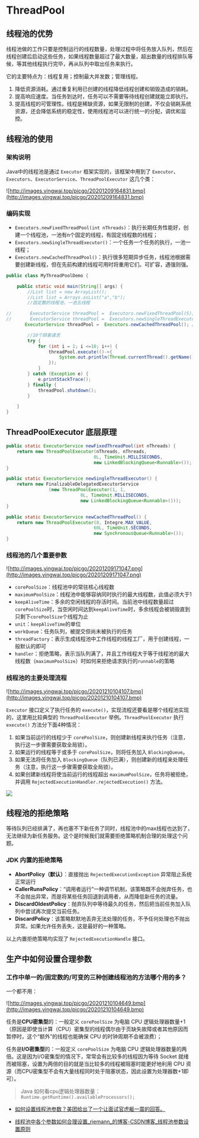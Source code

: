 # ThreadPool

## 线程池的优势

线程池做的工作只要是控制运行的线程数量，处理过程中将任务放入队列，然后在线程创建后启动这些任务，如果线程数量超过了最大数量，超出数量的线程排队等候，等其他线程执行完毕，再从队列中取出任务来执行。

它的主要特点为：线程复用；控制最大并发数；管理线程。

1. 降低资源消耗。通过重复利用已创建的线程降低线程创建和销毁造成的销耗。
2. 提高响应速度。当任务到达时，任务可以不需要等待线程创建就能立即执行。
3. 提高线程的可管理性。线程是稀缺资源，如果无限制的创建，不仅会销耗系统资源，还会降低系统的稳定性，使用线程池可以进行统一的分配，调优和监控。

## 线程池的使用

### 架构说明

Java中的线程池是通过 `Executor` 框架实现的，该框架中用到了 `Executor`、`Executors`、`ExecutorService`、`ThreadPoolExecutor` 这几个类：

![http://images.yingwai.top/picgo/20201209164831.bmp](http://images.yingwai.top/picgo/20201209164831.bmp)

### 编码实现

- `Executors.newFixedThreadPool(int nThreads)`：执行长期任务性能好，创建一个线程池，一池有n个固定的线程，有固定线程数的线程；
- `Executors.newSingleThreadExecutor()`：一个任务一个任务的执行，一池一线程；
- `Executors.newCachedThreadPool()`：执行很多短期异步任务，线程池根据需要创建新线程，但在先前构建的线程可用时将重用它们。可扩容，遇强则强。

```java
public class MyThreadPoolDemo {

    public static void main(String[] args) {
        //List list = new ArrayList();
        //List list = Arrays.asList("a","b");
        //固定数的线程池，一池五线程

//       ExecutorService threadPool =  Executors.newFixedThreadPool(5); //一个银行网点，5个受理业务的窗口
//       ExecutorService threadPool =  Executors.newSingleThreadExecutor(); //一个银行网点，1个受理业务的窗口
       ExecutorService threadPool =  Executors.newCachedThreadPool(); //一个银行网点，可扩展受理业务的窗口

        //10个顾客请求
        try {
            for (int i = 1; i <=10; i++) {
                threadPool.execute(()->{
                    System.out.println(Thread.currentThread().getName()+"\\t 办理业务");
                });
            }
        } catch (Exception e) {
            e.printStackTrace();
        } finally {
            threadPool.shutdown();
        }

    }
}
```

## ThreadPoolExecutor 底层原理

```java
public static ExecutorService newFixedThreadPool(int nThreads) {
    return new ThreadPoolExecutor(nThreads, nThreads,
                                 0L, TimeUnit.MILLISECONDS,
                                 new LinkedBlockingQueue<Runnable>());
}

public static ExecutorService newSingleThreadExecutor() {
    return new FinalizableDelegatedExecutorService
                (new ThreadPoolExecutor(1, 1,
                            0L, TimeUnit.MILLISECONDS,
                            new LinkedBlockingQueue<Runnable>()));
}

public static ExecutorService newCachedThreadPool() {
    return new ThreadPoolExecutor(0, Integre.MAX_VALUE,
                                 60L, TimeUnit.SECONDS,
                                 new SynchronousQueue<Runnable>());
}
```

### 线程池的几个重要参数

![http://images.yingwai.top/picgo/20201209171047.png](http://images.yingwai.top/picgo/20201209171047.png)

- `corePoolSize`：线程池中的常驻核心线程数
- `maximumPoolSize`：线程池中能够容纳同时执行的最大线程数，此值必须大于1
- `keepAliveTime`：多余的空闲线程的存活时间。当前池中线程数量超过`corePoolSize`时，当空闲时间达到`keepAliveTime`时，多余线程会被销毁直到只剩下`corePoolSize`个线程为止
- `unit`：`keepAliveTime`的单位
- `workQueue`：任务队列，被提交但尚未被执行的任务
- `threadFactory`：表示生成线程池中工作线程的线程工厂，用于创建线程，一般默认的即可
- `handler`：拒绝策略，表示当队列满了，并且工作线程大于等于线程池的最大线程数（`maximumPoolSize`）时如何来拒绝请求执行的`runnable`的策略

### 线程池的主要处理流程

![http://images.yingwai.top/picgo/20201210104107.bmp](http://images.yingwai.top/picgo/20201210104107.bmp)

`Executor` 接口定义了执行任务的 `execute()`，实现流程还要看是哪个线程池实现的，这里用比较典型的 `ThreadPoolExecutor` 举例。`ThreadPoolExecutor` 执行 `execute()` 方法分下面4种情况：

1. 如果当前运行的线程少于 `corePoolSize`，则创建新线程来执行任务（注意，执行这一步骤需要获取全局锁）。
2. 如果运行的线程等于或多于 `corePoolSize`，则将任务加入 `BlockingQueue`。
3. 如果无法将任务加入 `BlockingQueue`（队列已满），则创建新的线程来处理任务（注意，执行这一步骤需要获取全局锁）。
4. 如果创建新线程将使当前运行的线程超出 `maximumPoolSize`，任务将被拒绝，并调用  `RejectedExecutionHandler.rejectedExecution()` 方法。

![](https://images.yingwai.top/picgo/20210824095725.png)

## 线程池的拒绝策略

等待队列已经排满了，再也塞不下新任务了同时，线程池中的max线程也达到了，无法继续为新任务服务。这个是时候我们就需要拒绝策略机制合理的处理这个问题。

### JDK 内置的拒绝策略

- **AbortPolicy（默认）**：直接抛出 `RejectedExecutionException` 异常阻止系统正常运行
- **CallerRunsPolicy**：“调用者运行”一种调节机制，该策略既不会抛弃任务，也不会抛出异常，而是将某些任务回退到调用者，从而降低新任务的流量。
- **DiscardOldestPolicy**：抛弃队列中等待最久的任务，然后把当前任务加入队列中尝试再次提交当前任务。
- **DiscardPolicy**：该策略默默地丢弃无法处理的任务，不予任何处理也不抛出异常。如果允许任务丢失，这是最好的一种策略。

以上内置拒绝策略均实现了 `RejectedExecutionHandle` 接口。

## 生产中如何设置合理参数

### 工作中单一的/固定数的/可变的三种创建线程池的方法哪个用的多？

一个都不用：

![http://images.yingwai.top/picgo/20201210104649.bmp](http://images.yingwai.top/picgo/20201210104649.bmp)

任务是**CPU密集型**的：一般定义 `corePoolSize` 为电脑 CPU 逻辑处理器数量+1（原因是即使当计算（CPU）密集型的线程偶尔由于页缺失故障或者其他原因而暂停时，这个“额外”的线程也能确保 CPU 的时钟周期不会被浪费）；

任务是**I/O密集型**的：一般定义 `corePoolSize` 为电脑 CPU 逻辑处理器数量的两倍。这是因为I/O密集型的情况下，常常会有比较多的线程因为等待 Socket 就绪而被阻塞，设置为两倍的目的就是当比较多的线程被阻塞时能更好地利用 CPU 资源（而CPU密集型不会有大量线程同时处于阻塞状态，因此设置为处理器数+1即可）。

> Java 如何看cpu逻辑处理器数量：`Runtime.getRuntime().availableProcessors();`

* [如何设置线程池参数？美团给出了一个让面试官虎躯一震的回答。](https://www.cnblogs.com/thisiswhy/p/12690630.html)

* [线程池中各个参数如何合理设置_riemann_的博客-CSDN博客_线程池参数设置原则](https://blog.csdn.net/riemann_/article/details/104704197)
